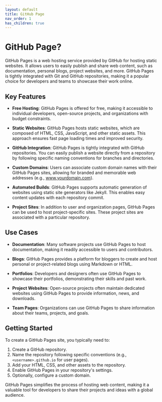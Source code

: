 ```yaml
---
layout: default
title: GitHub Page
nav_order: 1
has_children: true
---
```


# GitHub Page?


GitHub Pages is a web hosting service provided by GitHub for hosting static websites. It allows users to easily publish and share web content, such as documentation, personal blogs, project websites, and more. GitHub Pages is tightly integrated with Git and GitHub repositories, making it a popular choice for developers and teams to showcase their work online.

## Key Features

- **Free Hosting**: GitHub Pages is offered for free, making it accessible to individual developers, open-source projects, and organizations with budget constraints.

- **Static Websites**: GitHub Pages hosts static websites, which are composed of HTML, CSS, JavaScript, and other static assets. This approach ensures fast page loading times and improved security.

- **GitHub Integration**: GitHub Pages is tightly integrated with GitHub repositories. You can easily publish a website directly from a repository by following specific naming conventions for branches and directories.

- **Custom Domains**: Users can associate custom domain names with their GitHub Pages sites, allowing for branded and memorable web addresses (e.g., www.yourdomain.com).

- **Automated Builds**: GitHub Pages supports automatic generation of websites using static site generators like Jekyll. This enables easy content updates with each repository commit.

- **Project Sites**: In addition to user and organization pages, GitHub Pages can be used to host project-specific sites. These project sites are associated with a particular repository.

## Use Cases

- **Documentation**: Many software projects use GitHub Pages to host documentation, making it readily accessible to users and contributors.

- **Blogs**: GitHub Pages provides a platform for bloggers to create and host personal or project-related blogs using Markdown or HTML.

- **Portfolios**: Developers and designers often use GitHub Pages to showcase their portfolios, demonstrating their skills and past work.

- **Project Websites**: Open-source projects often maintain dedicated websites using GitHub Pages to provide information, news, and downloads.

- **Team Pages**: Organizations can use GitHub Pages to share information about their teams, projects, and goals.

## Getting Started

To create a GitHub Pages site, you typically need to:
1. Create a GitHub repository.
2. Name the repository following specific conventions (e.g., `<username>.github.io` for user pages).
3. Add your HTML, CSS, and other assets to the repository.
4. Enable GitHub Pages in your repository's settings.
5. Optionally, configure a custom domain.

GitHub Pages simplifies the process of hosting web content, making it a valuable tool for developers to share their projects and ideas with a global audience.

